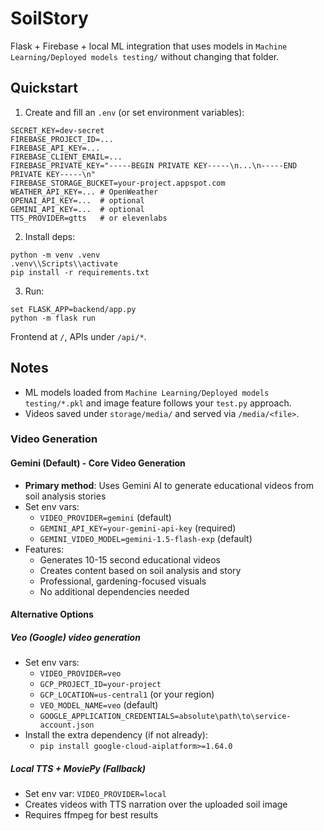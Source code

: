 # SoilStory

Flask + Firebase + local ML integration that uses models in `Machine Learning/Deployed models testing/` without changing that folder.

## Quickstart

1) Create and fill an `.env` (or set environment variables):

```
SECRET_KEY=dev-secret
FIREBASE_PROJECT_ID=...
FIREBASE_API_KEY=...
FIREBASE_CLIENT_EMAIL=...
FIREBASE_PRIVATE_KEY="-----BEGIN PRIVATE KEY-----\n...\n-----END PRIVATE KEY-----\n"
FIREBASE_STORAGE_BUCKET=your-project.appspot.com
WEATHER_API_KEY=... # OpenWeather
OPENAI_API_KEY=...  # optional
GEMINI_API_KEY=...  # optional
TTS_PROVIDER=gtts   # or elevenlabs
```

2) Install deps:

```
python -m venv .venv
.venv\\Scripts\\activate
pip install -r requirements.txt
```

3) Run:

```
set FLASK_APP=backend/app.py
python -m flask run
```

Frontend at `/`, APIs under `/api/*`.

## Notes

- ML models loaded from `Machine Learning/Deployed models testing/*.pkl` and image feature follows your `test.py` approach.
- Videos saved under `storage/media/` and served via `/media/<file>`.

### Video Generation

#### Gemini (Default) - Core Video Generation
- **Primary method**: Uses Gemini AI to generate educational videos from soil analysis stories
- Set env vars:
  - `VIDEO_PROVIDER=gemini` (default)
  - `GEMINI_API_KEY=your-gemini-api-key` (required)
  - `GEMINI_VIDEO_MODEL=gemini-1.5-flash-exp` (default)
- Features:
  - Generates 10-15 second educational videos
  - Creates content based on soil analysis and story
  - Professional, gardening-focused visuals
  - No additional dependencies needed

#### Alternative Options

##### Veo (Google) video generation
- Set env vars:
  - `VIDEO_PROVIDER=veo`
  - `GCP_PROJECT_ID=your-project`
  - `GCP_LOCATION=us-central1` (or your region)
  - `VEO_MODEL_NAME=veo` (default)
  - `GOOGLE_APPLICATION_CREDENTIALS=absolute\path\to\service-account.json`
- Install the extra dependency (if not already):
  - `pip install google-cloud-aiplatform>=1.64.0`

##### Local TTS + MoviePy (Fallback)
- Set env var: `VIDEO_PROVIDER=local`
- Creates videos with TTS narration over the uploaded soil image
- Requires ffmpeg for best results
